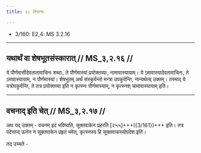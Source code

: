```yaml
---
title: ३८ टिप्पन्यः

---
```

- 3/160: E2,4: MS 3.2.16

____________________________________________


## यथार्थं वा शेषभूतसंस्कारात् // MS_३,२.१६ //

ये पौर्णमासीदेवतातावाचिनः शब्दाः, ते पौर्णमास्यां प्रयोक्तव्याः, नामावास्यायाम्। ये ऽमावास्यादेवतावाचिनः, ते ऽमावास्यायाम्, न पौर्णमास्यां। शेषभूतम् अर्थं संस्कुर्वन्तो मन्त्रा उपकुर्वन्ति, नान्यथेत्य् उक्तम्। तस्माद् ये यत्रोपकुर्वन्ति, ते तत्र प्रयोक्तव्या इति न कृत्स्नः पौर्णमास्याम्, न कृत्स्नश् चामावास्यायाम् इति।


____________________________________________


## वचनाद् इति चेत् // MS_३,२.१७ //

अथ यद् उक्तम् - वचनम् इदं भविष्यति, सूक्तवाकेन प्रहरति [२५५]+++({3/161})+++ इति। तत्र पदेनाप्य् ऊनेन न सूक्तवाकेन प्रहृतं भवेत्, कृत्स्नस्य हि सूक्तवाकस्योपदेश इति।

तद् उच्यते -
